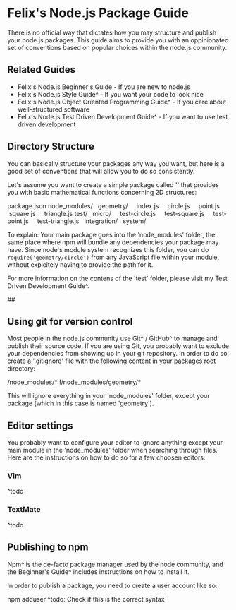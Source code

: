 # Felix's Node.js Package Guide

There is no official way that dictates how you may structure and publish your node.js packages. This guide aims to provide you with an oppinionated set of conventions based on popular choices within the node.js community.

## Related Guides

* Felix's Node.js Beginner's Guide - If you are new to node.js
* Felix's Node.js Style Guide^ - If you want your code to look nice
* Felix's Node.js Object Oriented Programming Guide^ - If you care about well-structured software
* Felix's Node.js Test Driven Development Guide^ - If you want to use test driven development

## Directory Structure

You can basically structure your packages any way you want, but here is a good set of conventions that will allow you to do so consistently.

Let's assume you want to create a simple package called '' that provides you with basic mathematical functions concerning 2D structures:

package.json
node_modules/
  geometry/
    index.js
    circle.js
    point.js
    square.js
    triangle.js
test/
  micro/
    test-circle.js
    test-square.js
    test-point.js
    test-triangle.js
  integration/
  system/

To explain: Your main package goes into the 'node_modules' folder, the same place where npm will bundle any dependencies your package may have. Since node's module system recognizes this folder, you can do `require('geometry/circle')` from any JavaScript file within your module, without expicitely having to provide the path for it.

For more information on the contens of the 'test' folder, please visit my Test Driven Development Guide^.

## 

## Using git for version control

Most people in the node.js community use Git^ / GitHub^ to manage and publish their source code. If you are using Git, you probably want to exclude your dependencies from showing up in your git repository. In order to do so, create a '.gitignore' file with the following content in your packages root directory:

/node_modules/*
!/node_modules/geometry/*

This will ignore everything in your 'node_modules' folder, except your package (which in this case is named 'geometry').

## Editor settings

You probably want to configure your editor to ignore anything except your main module in the 'node_modules' folder when searching through files. Here are the instructions on how to do so for a few choosen editors:

### Vim

^todo

### TextMate

^todo

## Publishing to npm

Npm^ is the de-facto package manager used by the node community, and the Beginner's Guide^ includes instructions on how to install it.

In order to publish a package, you need to create a user account like so:

npm adduser <your-username>
^todo: Check if this is the correct syntax


